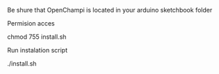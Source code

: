 Be shure that OpenChampi is located in your arduino sketchbook folder

Permision acces

chmod 755 install.sh

Run instalation script

./install.sh

